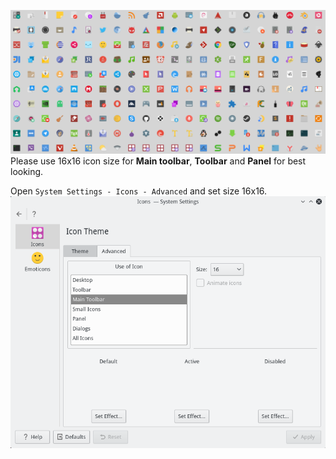 ![Screenshot icons](icons.png) 
Please use 16x16 icon size for **Main toolbar**, **Toolbar** and **Panel** for best looking.

Open `System Settings - Icons - Advanced` and set size 16x16.
![Screenshot settings](settings.png)
